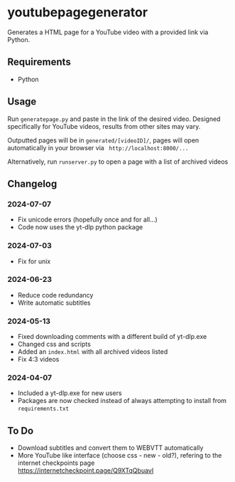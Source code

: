 # youtubepagegenerator

Generates a HTML page for a YouTube video with a provided link via Python.

## Requirements

- Python

## Usage

Run `generatepage.py`  and paste in the link of the desired video. Designed specifically for YouTube videos, results from other sites may vary.

Outputted pages will be in `generated/[videoID]/`, pages will open automatically in your browser via `
http://localhost:8000/...`

Alternatively, run `runserver.py` to open a page with a list of archived videos

## Changelog

### 2024-07-07

- Fix unicode errors (hopefully once and for all...)
- Code now uses the yt-dlp python package

### 2024-07-03

- Fix for unix

### 2024-06-23

- Reduce code redundancy
- Write automatic subtitles

### 2024-05-13

- Fixed downloading comments with a different build of yt-dlp.exe
- Changed css and scripts
- Added an `index.html` with all archived videos listed
- Fix 4:3 videos

### 2024-04-07

- Included a yt-dlp.exe for new users
- Packages are now checked instead of always attempting to install from `requirements.txt`

## To Do

- Download subtitles and convert them to WEBVTT automatically
- More YouTube like interface (choose css - new - old?), refering to the internet checkpoints page <https://internetcheckpoint.page/Q9XTqQbuavI>
